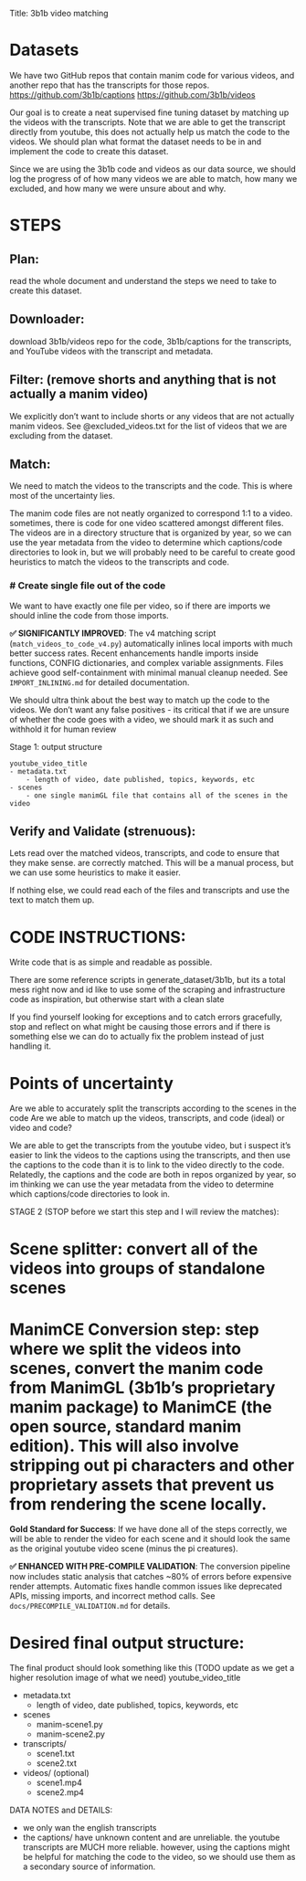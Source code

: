 Title: 3b1b video matching

# Datasets
We have two GitHub repos that contain manim code for various videos, and another repo that has the transcripts for those repos. 
https://github.com/3b1b/captions
https://github.com/3b1b/videos

Our goal is to create a neat supervised fine tuning dataset by matching up the videos with the transcripts. Note that we are able to get the transcript directly from youtube, this does not actually help us match the code to the videos. We should plan what format the dataset needs to be in and implement the code to create this dataset.

Since we are using the 3b1b code and videos as our data source, we should log the progress of of how many videos we are able to match, how many we excluded, and how many we were unsure about and why. 


# STEPS

## Plan: 
read the whole document and understand the steps we need to take to create this dataset.

## Downloader: 
download 3b1b/videos repo for the code, 3b1b/captions for the transcripts, and YouTube videos with the transcript and metadata.

## Filter: (remove shorts and anything that is not actually a manim video)
We explicitly don’t want to include shorts or any videos that are not actually manim videos. See @excluded_videos.txt for the list of videos that we are excluding from the dataset.

## Match: 
We need to match the videos to the transcripts and the code. This is where most of the uncertainty lies. 

The manim code files are not neatly organized to correspond 1:1 to a video. sometimes, there is code for one video scattered amongst different files. The videos are in a directory structure that is organized by year, so we can use the year metadata from the video to determine which captions/code directories to look in, but we will probably need to be careful to create good heuristics to match the videos to the transcripts and code. 

### # Create single file out of the code
We want to have exactly one file per video, so if there are imports we should inline the code from those imports.

**✅ SIGNIFICANTLY IMPROVED**: The v4 matching script (`match_videos_to_code_v4.py`) automatically inlines local imports with much better success rates. Recent enhancements handle imports inside functions, CONFIG dictionaries, and complex variable assignments. Files achieve good self-containment with minimal manual cleanup needed. See `IMPORT_INLINING.md` for detailed documentation. 

We should ultra think about the best way to match up the code to the videos. We don’t want any false positives - its critical that if we are unsure of whether the code goes with a video, we should mark it as such and withhold it for human review

Stage 1: output structure 
```
youtube_video_title
- metadata.txt
    - length of video, date published, topics, keywords, etc
- scenes
    - one single manimGL file that contains all of the scenes in the video
```  

## Verify and Validate (strenuous):
Lets read over the matched videos, transcripts, and code to ensure that they make sense. are correctly matched. This will be a manual process, but we can use some heuristics to make it easier.

If nothing else, we could read each of the files and transcripts and use the text to match them up. 




# CODE INSTRUCTIONS:
Write code that is as simple and readable as possible. 

There are some reference scripts in generate_dataset/3b1b, but its a total mess right now and id like to use some of the scraping and infrastructure code as inspiration, but otherwise start with a clean slate

If you find yourself looking for exceptions and to catch errors gracefully, stop and reflect on what might be causing those errors and if there is something else we can do to actually fix the problem instead of just handling it. 



# Points of uncertainty
Are we able to accurately split the transcripts according to the scenes in the code
Are we able to match up the videos, transcripts, and code (ideal) or video and code?

We are able to get the transcripts from the youtube video, but i suspect it’s easier to link the videos to the captions using the transcripts, and then use the captions to the code than it is to link to the video directly to the code. Relatedly, the captions and the code are both in repos organized by year, so im thinking we can use the year metadata from the video to determine which captions/code directories to look in. 



STAGE 2 (STOP before we start this step and I will review the matches):
# Scene splitter: convert all of the videos into groups of standalone scenes

# ManimCE Conversion step: step where we split the videos into scenes, convert the manim code from ManimGL (3b1b’s proprietary manim package) to ManimCE (the open source, standard manim edition). This will also involve stripping out pi characters and other proprietary assets that prevent us from rendering the scene locally. 


**Gold Standard for Success**: If we have done all of the steps correctly, we will be able to render the video for each scene and it should look the same as the original youtube video scene (minus the pi creatures).

**✅ ENHANCED WITH PRE-COMPILE VALIDATION**: The conversion pipeline now includes static analysis that catches ~80% of errors before expensive render attempts. Automatic fixes handle common issues like deprecated APIs, missing imports, and incorrect method calls. See `docs/PRECOMPILE_VALIDATION.md` for details. 

# Desired final output structure:
The final product should look something like this (TODO update as we get a higher resolution image of what we need)
youtube_video_title
- metadata.txt
    - length of video, date published, topics, keywords, etc
- scenes
    - manim-scene1.py
    - manim-scene2.py
- transcripts/
    - scene1.txt
    - scene2.txt    
- videos/ (optional)
    - scene1.mp4
    - scene2.mp4


DATA NOTES and DETAILS:
- we only wan the english transcripts
- the captions/ have unknown content and are unreliable. the youtube transcripts are MUCH more reliable. however, using the captions might be helpful for matching the code to the video, so we should use them as a secondary source of information.